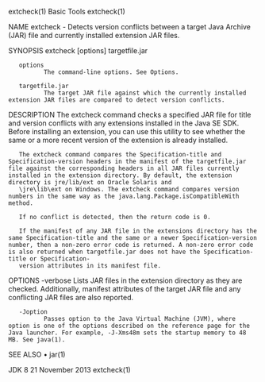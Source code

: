 extcheck(1)                                                                                                                                           Basic Tools                                                                                                                                           extcheck(1)

NAME
       extcheck - Detects version conflicts between a target Java Archive (JAR) file and currently installed extension JAR files.

SYNOPSIS
       extcheck [options] targetfile.jar

       options
              The command-line options. See Options.

       targetfile.jar
              The target JAR file against which the currently installed extension JAR files are compared to detect version conflicts.

DESCRIPTION
       The extcheck command checks a specified JAR file for title and version conflicts with any extensions installed in the Java SE SDK. Before installing an extension, you can use this utility to see whether the same or a more recent version of the extension is already installed.

       The extcheck command compares the Specification-title and Specification-version headers in the manifest of the targetfile.jar file against the corresponding headers in all JAR files currently installed in the extension directory. By default, the extension directory is jre/lib/ext on Oracle Solaris and
       \jre\lib\ext on Windows. The extcheck command compares version numbers in the same way as the java.lang.Package.isCompatibleWith method.

       If no conflict is detected, then the return code is 0.

       If the manifest of any JAR file in the extensions directory has the same Specification-title and the same or a newer Specification-version number, then a non-zero error code is returned. A non-zero error code is also returned when targetfile.jar does not have the Specification-title or Specification-
       version attributes in its manifest file.

OPTIONS
       -verbose
              Lists JAR files in the extension directory as they are checked. Additionally, manifest attributes of the target JAR file and any conflicting JAR files are also reported.

       -Joption
              Passes option to the Java Virtual Machine (JVM), where option is one of the options described on the reference page for the Java launcher. For example, -J-Xms48m sets the startup memory to 48 MB. See java(1).

SEE ALSO
       • jar(1)

JDK 8                                                                                                                                               21 November 2013                                                                                                                                        extcheck(1)

